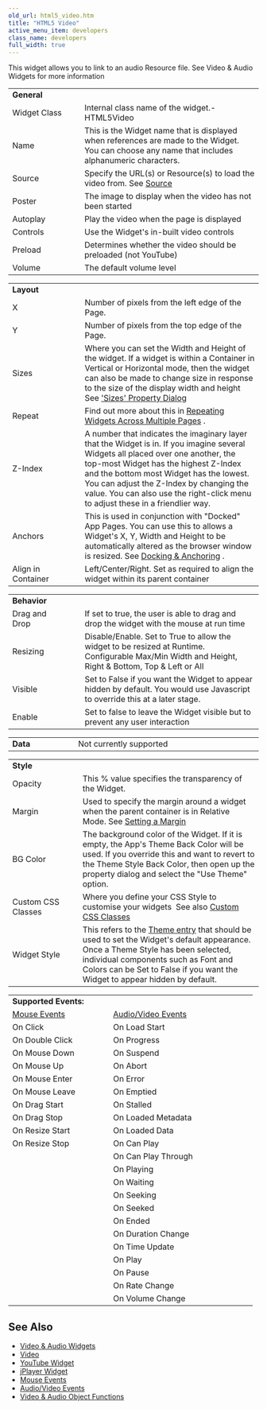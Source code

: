 ```yaml
---
old_url: html5_video.htm
title: "HTML5 Video"
active_menu_item: developers
class_name: developers
full_width: true
---
```



This widget allows you to link to an audio Resource file. See Video & Audio Widgets for more information

<table>
<tr>
<td width="172">
<a id="general"> </a> <b>General</b>

</td>
<td width="21">
</td>
<td width="754">
</td>
</tr>
<tr>
<td width="172">
Widget Class

</td>
<td width="21">
</td>
<td width="754">
Internal class name of the widget.- HTML5Video

</td>
</tr>
<tr>
<td width="172">
Name

</td>
<td width="21">
</td>
<td width="754">
This is the Widget name that is displayed when references are made to the Widget. You can choose any name that includes alphanumeric characters.

</td>
</tr>
<tr>
<td width="172">
Source

</td>
<td width="21">
</td>
<td width="754">
  Specify the URL(s) or Resource(s) to load the video from. See <a href="/developers/documentation/product-guide/advanced-important-widgets/video-audio-widgets/sources">Source</a>

</td>
</tr>
<tr>
<td width="172">
Poster

</td>
<td width="21">
</td>
<td width="754">
The image to display when the video has not been started

</td>
</tr>
<tr>
<td width="172">
Autoplay

</td>
<td width="21">
</td>
<td width="754">
Play the video when the page is displayed

</td>
</tr>
<tr>
<td width="172">
Controls

</td>
<td width="21">
</td>
<td width="754">
Use the Widget's in-built video controls

</td>
</tr>
<tr>
<td width="172">
Preload

</td>
<td width="21">
</td>
<td width="754">
Determines whether the video should be preloaded (not YouTube)

</td>
</tr>
<tr>
<td width="172">
Volume

</td>
<td width="21">
</td>
<td width="754">
The default volume level

</td>
</tr>
</table>
<table>
<tr>
<td width="172">
<a id="layout"> </a> <b>Layout</b>

</td>
<td width="21">
</td>
<td width="754">
</td>
</tr>
<tr>
<td width="172">
X

</td>
<td width="21">
</td>
<td width="754">
Number of pixels from the left edge of the Page.

</td>
</tr>
<tr>
<td width="172">
Y

</td>
<td width="21">
</td>
<td width="754">
Number of pixels from the top edge of the Page.

</td>
</tr>
<tr>
<td width="172">
Sizes

</td>
<td width="21">
</td>
<td width="754">
  Where you can set the Width and Height of the widget. If a widget is within a Container in Vertical or Horizontal mode, then the widget can also be made to change size in response to the size of the display width and height See <a href="/developers/documentation/product-guide/content-and-app-layout/responsive-adaptive-fluid-design/sizes-property-dialog">'Sizes' Property Dialog</a>

</td>
</tr>
<tr>
<td width="172">
Repeat

</td>
<td width="21">
</td>
<td width="754">
  Find out more about this in <a href="/developers/documentation/product-guide/content-and-app-layout/editing-and-laying-out-reference/repeating-widgets-across-multi">Repeating Widgets Across Multiple Pages</a> .

</td>
</tr>
<tr>
<td width="172">
Z-Index

</td>
<td width="21">
</td>
<td width="754">
A number that indicates the imaginary layer that the Widget is in. If you imagine several Widgets all placed over one another, the top-most Widget has the highest Z-Index and the bottom most Widget has the lowest. You can adjust the Z-Index by changing the value. You can also use the right-click menu to adjust these in a friendlier way.

</td>
</tr>
<tr>
<td width="172">
Anchors

</td>
<td width="21">
</td>
<td width="754">
  This is used in conjunction with "Docked" App Pages. You can use this to allows a Widget's X, Y, Width and Height to be automatically altered as the browser window is resized. See <a href="/developers/documentation/product-guide/content-and-app-layout/editing-and-laying-out-reference/widget-anchoring">Docking & Anchoring</a> .

</td>
</tr>
<tr>
<td width="172">
Align in Container

</td>
<td width="21">
</td>
<td width="754">
Left/Center/Right. Set as required to align the widget within its parent container

</td>
</tr>
</table>
<table>
<tr>
<td width="174">
<a id="behavior"> </a> <b>Behavior</b>

</td>
<td width="20">
</td>
<td width="748">
</td>
</tr>
<tr>
<td width="174">
Drag and Drop

</td>
<td width="20">
</td>
<td width="748">
If set to true, the user is able to drag and drop the widget with the mouse at run time

</td>
</tr>
<tr>
<td width="174">
Resizing

</td>
<td width="20">
</td>
<td width="748">
Disable/Enable. Set to True to allow the widget to be resized at Runtime. Configurable Max/Min Width and Height, Right & Bottom, Top & Left or All

</td>
</tr>
<tr>
<td width="174">
Visible

</td>
<td width="20">
</td>
<td width="748">
Set to False if you want the Widget to appear hidden by default. You would use Javascript to override this at a later stage.

</td>
</tr>
<tr>
<td width="174">
Enable

</td>
<td width="20">
</td>
<td width="748">
Set to false to leave the Widget visible but to prevent any user interaction

</td>
</tr>
</table>
<table>
<tr>
<td width="174">
<a id="data"> </a> <b>Data</b>

</td>
<td width="18">
</td>
<td width="750">
Not currently supported

</td>
</tr>
</table>
<table>
<tr>
<td width="176">
<a id="style"> </a> <b>Style</b>

</td>
<td width="16">
</td>
<td width="752">
</td>
</tr>
<tr>
<td width="176">
Opacity

</td>
<td width="16">
</td>
<td width="752">
This % value specifies the transparency of the Widget.

</td>
</tr>
<tr>
<td width="176">
Margin

</td>
<td width="16">
</td>
<td width="752">
  Used to specify the margin around a widget when the parent container is in Relative Mode. See <a href="/developers/documentation/product-guide/content-and-app-layout/introduction/setting-a-margin">Setting a Margin</a>

</td>
</tr>
<tr>
<td width="176">
BG Color

</td>
<td width="16">
</td>
<td width="752">
The background color of the Widget. If it is empty, the App's Theme Back Color will be used. If you override this and want to revert to the Theme Style Back Color, then open up the property dialog and select the "Use Theme" option.

</td>
</tr>
<tr>
<td width="176">
Custom CSS Classes

</td>
<td width="16">
</td>
<td width="752">
  Where you define your CSS Style to customise your widgets  See also <a href="/developers/documentation/product-guide/advanced-features/custom-css-classes/">Custom CSS Classes</a>

</td>
</tr>
<tr>
<td width="176">
Widget Style

</td>
<td width="16">
</td>
<td width="752">
  This refers to the <a href="/developers/documentation/product-guide/content-and-app-layout/introduction/themes-styles/themesmanage">Theme entry</a> that should be used to set the Widget's default appearance. Once a Theme Style has been selected, individual components such as Font and Colors can be Set to False if you want the Widget to appear hidden by default.

</td>
</tr>
</table>

<table>
<tr>
<td width="148">
  <strong>Supported Events:</strong>

</td>
<td width="23">
</td>
<td width="273">
</td>
</tr>
<tr>
<td width="148">
  <a href="/developers/documentation/product-guide/widget-properties-events/events/event-reference-list/mouse-events">Mouse Events</a>

</td>
<td width="23">
</td>
<td width="273">
  <a href="/developers/documentation/product-guide/advanced-important-widgets/video-audio-widgets/property-methods-event-summary/videvents">Audio/Video Events</a>

</td>
</tr>
<tr>
<td width="148">
On Click

</td>
<td width="23">
</td>
<td width="273">
On Load Start

</td>
</tr>
<tr>
<td width="148">
On Double Click

</td>
<td width="23">
</td>
<td width="273">
On Progress

</td>
</tr>
<tr>
<td width="148">
On Mouse Down

</td>
<td width="23">
</td>
<td width="273">
On Suspend

</td>
</tr>
<tr>
<td width="148">
On Mouse Up

</td>
<td width="23">
</td>
<td width="273">
On Abort

</td>
</tr>
<tr>
<td width="148">
On Mouse Enter

</td>
<td width="23">
</td>
<td width="273">
On Error

</td>
</tr>
<tr>
<td width="148">
On Mouse Leave

</td>
<td width="23">
</td>
<td width="273">
On Emptied

</td>
</tr>
<tr>
<td width="148">
On Drag Start

</td>
<td width="23">
</td>
<td width="273">
On Stalled

</td>
</tr>
<tr>
<td width="148">
On Drag Stop

</td>
<td width="23">
</td>
<td width="273">
On Loaded Metadata

</td>
</tr>
<tr>
<td width="148">
On Resize Start

</td>
<td width="23">
</td>
<td width="273">
On Loaded Data

</td>
</tr>
<tr>
<td width="148">
On Resize Stop

</td>
<td width="23">
</td>
<td width="273">
On Can Play

</td>
</tr>
<tr>
<td width="148">
</td>
<td width="23">
</td>
<td width="273">
On Can Play Through

</td>
</tr>
<tr>
<td width="148">
</td>
<td width="23">
</td>
<td width="273">
On Playing

</td>
</tr>
<tr>
<td width="148">
</td>
<td width="23">
</td>
<td width="273">
On Waiting

</td>
</tr>
<tr>
<td width="148">
</td>
<td width="23">
</td>
<td width="273">
On Seeking

</td>
</tr>
<tr>
<td width="148">
</td>
<td width="23">
</td>
<td width="273">
On Seeked

</td>
</tr>
<tr>
<td width="148">
</td>
<td width="23">
</td>
<td width="273">
On Ended

</td>
</tr>
<tr>
<td width="148">
</td>
<td width="23">
</td>
<td width="273">
On Duration Change

</td>
</tr>
<tr>
<td width="148">
</td>
<td width="23">
</td>
<td width="273">
On Time Update

</td>
</tr>
<tr>
<td width="148">
</td>
<td width="23">
</td>
<td width="273">
On Play

</td>
</tr>
<tr>
<td width="148">
</td>
<td width="23">
</td>
<td width="273">
On Pause

</td>
</tr>
<tr>
<td width="148">
</td>
<td width="23">
</td>
<td width="273">
On Rate Change

</td>
</tr>
<tr>
<td width="148">
</td>
<td width="23">
</td>
<td width="273">
On Volume Change

</td>
</tr>
</table>

## See Also

 - [Video & Audio Widgets](/developers/documentation/product-guide/advanced-important-widgets/video-audio-widgets/)
 - [Video](/developers/documentation/product-guide/widget-properties-events/advanced/video)
- [YouTube Widget](developers/documentation/product-guide/widget-properties-events/advanced/youtube/)
- [jPlayer Widget](developers/documentation/product-guide/widget-properties-events/advanced/jplayer/)
 - [Mouse Events](/developers/documentation/product-guide/widget-properties-events/events/event-reference-list/mouse-events)
 - [Audio/Video Events](/developers/documentation/product-guide/advanced-important-widgets/video-audio-widgets/property-methods-event-summary/videvents)
 - [Video & Audio Object Functions](/developers/documentation/scripting-apis/client-api/widget-object-functions/video-audio-youtube-widget/)

